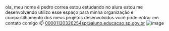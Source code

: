 ola, meu nome é pedro correa
estou estudando no alura
estou me desenvolvendo
utilizo esse espaço para minha organização e compartilhamento dos meus projetos desenvolvidos
você pode entrar em contato comigo 📫
00001120326254sp@aluno.educacao.sp.gov.br
![image](https://github.com/user-attachments/assets/8d5af7af-cb0e-4fda-82dd-5bc2408652e2)
